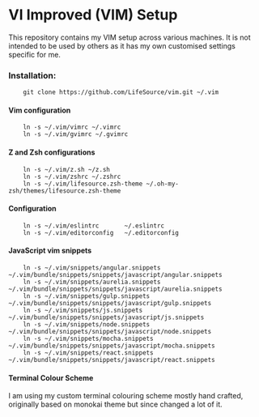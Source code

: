 # VI Improved (VIM) Setup

This repository contains my VIM setup across various machines. It is not intended to be used by others as it has my own customised settings specific for me.

### Installation:
```
    git clone https://github.com/LifeSource/vim.git ~/.vim
```

#### Vim configuration
```
    ln -s ~/.vim/vimrc ~/.vimrc
    ln -s ~/.vim/gvimrc ~/.gvimrc
```

#### Z and Zsh configurations
```
    ln -s ~/.vim/z.sh ~/z.sh
    ln -s ~/.vim/zshrc ~/.zshrc
    ln -s ~/.vim/lifesource.zsh-theme ~/.oh-my-zsh/themes/lifesource.zsh-theme
```


#### Configuration
```
    ln -s ~/.vim/eslintrc       ~/.eslintrc
    ln -s ~/.vim/editorconfig   ~/.editorconfig
```

#### JavaScript vim snippets
```
    ln -s ~/.vim/snippets/angular.snippets ~/.vim/bundle/snippets/snippets/javascript/angular.snippets    
    ln -s ~/.vim/snippets/aurelia.snippets ~/.vim/bundle/snippets/snippets/javascript/aurelia.snippets    
    ln -s ~/.vim/snippets/gulp.snippets ~/.vim/bundle/snippets/snippets/javascript/gulp.snippets    
    ln -s ~/.vim/snippets/js.snippets ~/.vim/bundle/snippets/snippets/javascript/js.snippets    
    ln -s ~/.vim/snippets/node.snippets ~/.vim/bundle/snippets/snippets/javascript/node.snippets    
    ln -s ~/.vim/snippets/mocha.snippets ~/.vim/bundle/snippets/snippets/javascript/mocha.snippets
    ln -s ~/.vim/snippets/react.snippets ~/.vim/bundle/snippets/snippets/javascript/react.snippets
```

#### Terminal Colour Scheme
I am using my custom terminal colouring scheme mostly hand crafted, originally based on monokai theme but since changed a lot of it.
